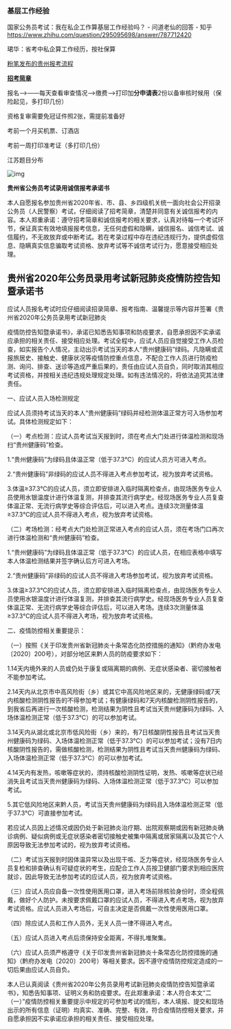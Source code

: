 



###	基层工作经验

国家公务员考试：我在私企工作算基层工作经验吗？ - 问道老仙的回答 - 知乎 https://www.zhihu.com/question/295095698/answer/787712420

珺华：省考中私企算工作经历，按社保算

[粉笔发布的贵州报考流程](https://hera-webapp.fenbi.com/api/article/detail?id=417726347630592&app=gwy)



[**招考简章**](https://www.gzzzb.gov.cn/cmsFront/contentFront/105000/1160/1593518185537007.htm)



报名——>——每天查看审查情况——>缴费——>打印加**分申请表**2份以备审核时候用（保险起见，多打印几份）

资格复审需要免冠证件照2张，需提前准备好

考前一个月买机票、订酒店

考前一周打印准考证（多打印几份）







江苏题目分布

![img](https://pic1.zhimg.com/80/v2-d6f5b7b8685d5a203129fd8e1b56d6ac_1440w.jpg)





 



 

 

**贵州省公务员考试录用诚信报考承诺书**

本人自愿报名参加贵州省2020年省、市、县、乡四级机关统一面向社会公开招录公务员（人民警察）考试，仔细阅读了招考简章，清楚并同意有关诚信报考的内容。本人郑重承诺：遵守招考简章和诚信报考的相关要求，认真对待每一个考试环节，保证真实有效地填报报考信息，无任何虚假和隐瞒，诚信报名、诚信考试、诚信履约，不无故放弃或中断考试。若在考录过程中存在违纪违规行为，提供虚假信息、隐瞒真实信息骗取考试资格、放弃考试等不诚信考试行为，愿意接受相应处理。

 

##	贵州省2020年公务员录用考试新冠肺炎疫情防控告知暨承诺书

 

应试人员报名考试时应仔细阅读招录简章、报考指南、温馨提示等内容并签署《贵州省2020年公务员录用考试新冠肺炎

疫情防控告知暨承诺书》，承诺已知悉告知事项和防疫要求，自愿承担因不实承诺应承担的相关责任、接受相应处理。考试全程中，应试人员应自觉接受工作人员检查，如实报告个人情况，主动出示考试当天的本人“贵州健康码”绿码。凡隐瞒或谎报旅居史、接触史、健康状况等疫情防控重点信息，不配合工作人员进行防疫检测、询问、排查、送诊等造成严重后果的，责任由应试人员自负，同时取消其相应考试资格，并按相关违纪违规处理规定处理。如有违法情况的，将依法追究其法律责任。

一、应试人员入场检测规定

应试人员须持考试当天的本人“贵州健康码”绿码并经检测体温正常方可入场参加考试。具体检测规定如下：

（一）考点检测：应试人员考试当天报到时，须在考点大门处进行体温检测和现场扫“贵州健康码”检查。

1.“贵州健康码”为绿码且体温正常（低于37.3℃）的应试人员方可进入考点。

2.“贵州健康码”非绿码的应试人员不得进入考点参加考试，视为放弃考试资格。

3.体温≥37.3℃的应试人员，须立即安排进入临时隔离检查点，由现场医务专业人员使用水银温度计进行体温复测，并排查其流行病学史。经现场医务专业人员复查体温正常、无流行病学史等综合评估后，可以进入考点。连续3次测量体温≥37.3℃的应试人员不得进入考点，视为放弃考试资格。

（二）考场检测：经考点大门处检测正常进入考点的应试人员，须在考场门口再次进行体温检测和“贵州健康码”检查。

1.“贵州健康码”为绿码且体温正常（低于37.3℃）的应试人员，在相应表格中填写本人体温检测结果并签字确认后方可进入考场。

2.“贵州健康码”非绿码的应试人员不得进入考场参加考试，视为放弃考试资格。

3.体温≥37.3℃的应试人员，须立即安排进入临时隔离检查点，由现场医务专业人员使用水银温度计进行体温复测，并排查其流行病学史。经现场医务专业人员复查体温正常、无流行病学史等综合评估后，可以进入考场。连续3次测量体温≥37.3℃的应试人员不得进入考场，视为放弃考试资格。

二、疫情防控相关重要提示：

（一）按照《关于印发贵州省新冠肺炎十条常态化防控措施的通知》（黔府办发电〔2020〕200号），对部分地区来黔人员的防疫要求如下：

1.14天内境外来的人员或仍处于康复或隔离期的病例、无症状感染者、密切接触者不能参加考试。

2.14天内从北京市中高风险街（乡）或其它中高风险地区来的，无健康绿码或7天内核酸检测阴性报告的不得参加考试；有健康绿码和7天内核酸检测阴性报告的，到我省后再进行一次核酸检测，检测结果为阴性且考试当天贵州健康码为绿码、入场体温检测正常（低于37.3℃）的可以参加考试。

3.14天内从湖北或北京市低风险街（乡）来的，有7日核酸阴性报告且考试当天贵州健康码为绿码、入场体温检测正常（低于37.3℃）的可以参加考试；没有7日内核酸阴性报告的，需做核酸检测，检测结果为阴性且考试当天贵州健康码为绿码、入场体温检测正常（低于37.3℃）的可以参加考试。

4.14天内有发热，咳嗽等症状的，须持核酸检测阴性证明，发热、咳嗽等症状已经消失且考试当天贵州健康码为绿码、入场体温检测正常（低于37.3℃）可以参加考试。

5.其它低风险地区来黔人员，考试当天贵州健康码为绿码且入场体温检测正常（低于37.3℃）可直接参加考试。

若应试人员因上述情况或因仍处于新冠肺炎治疗期、出院观察期或因有新冠肺炎确诊病例、疑似病例或无症状感染者密切接触史被集中隔离或居家隔离以及其它个人原因导致无法参加考试的，视为放弃考试资格。

（二）考试当天报到时因体温异常以及出现干咳、乏力等症状，经现场医务专业人员复检和排查确认有可疑症状的考生，应配合工作人员按卫健部门要求到相应医院就诊，因此导致无法参加考试的应试人员，视为放弃考试资格。

（三）应试人员应自备一次性使用医用口罩，进入考场前除核验身份时，须全程佩戴，做好个人防护。未按要求佩戴口罩的应试人员，不得进入考点考场，视为放弃考试资格。应试人员进入考场后，可自主决定是否佩戴一次性使用医用口罩。

（四）除应试人员和工作人员外，无关人员一律不得进入考点。

（五）应试人员进入考点后须保持安全距离，不得扎堆聚集。

（六）应试人员须严格遵守《关于印发贵州省新冠肺炎十条常态化防控措施的通知》（黔府办发电〔2020〕200号）等相关要求。因不遵守疫情防控规定造成的一切后果由应试人员自负。

本人已认真阅读《贵州省2020年公务员录用考试新冠肺炎疫情防控告知暨承诺书》，知悉告知事项、证明义务和防疫要求。在此郑重承诺：本人符合本文“二（一）”疫情防控相关重要提示中规定的可参加考试的情形，本人填报、提交和现场出示的所有信息（证明）均真实、准确、完整、有效，符合疫情防控相关要求，并自愿承担因不实承诺应承担的相关责任、接受相应处理。

 